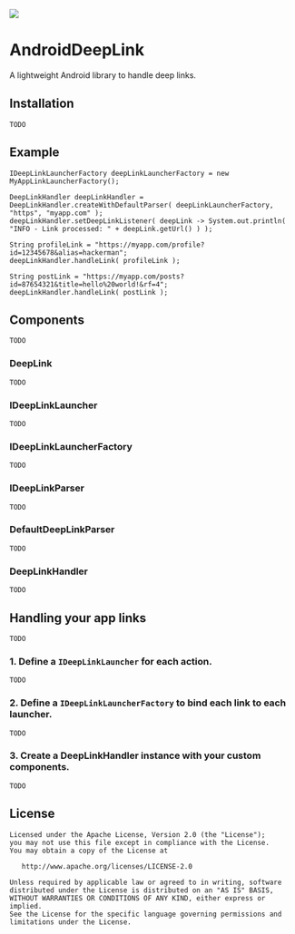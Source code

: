 [![](https://jitpack.io/v/rseibane/AndroidDeepLink.svg)](https://jitpack.io/#rseibane/AndroidDeepLink)

# AndroidDeepLink
A lightweight Android library to handle deep links.

## Installation

`TODO`


## Example

```
IDeepLinkLauncherFactory deepLinkLauncherFactory = new MyAppLinkLauncherFactory();

DeepLinkHandler deepLinkHandler = DeepLinkHandler.createWithDefaultParser( deepLinkLauncherFactory, "https", "myapp.com" );
deepLinkHandler.setDeepLinkListener( deepLink -> System.out.println( "INFO - Link processed: " + deepLink.getUrl() ) );

String profileLink = "https://myapp.com/profile?id=12345678&alias=hackerman";
deepLinkHandler.handleLink( profileLink );

String postLink = "https://myapp.com/posts?id=87654321&title=hello%20world!&rf=4";
deepLinkHandler.handleLink( postLink );
```

## Components

`TODO`

### DeepLink

`TODO`

### IDeepLinkLauncher

`TODO`

### IDeepLinkLauncherFactory

`TODO`

### IDeepLinkParser

`TODO`

### DefaultDeepLinkParser

`TODO`

### DeepLinkHandler

`TODO`

## Handling your app links

`TODO`

### 1. Define a `IDeepLinkLauncher` for each action.

`TODO`

### 2. Define a `IDeepLinkLauncherFactory` to bind each link to each launcher.

`TODO`

### 3. Create a DeepLinkHandler instance with your custom components.

`TODO`

## License

```
Licensed under the Apache License, Version 2.0 (the "License");
you may not use this file except in compliance with the License.
You may obtain a copy of the License at

   http://www.apache.org/licenses/LICENSE-2.0

Unless required by applicable law or agreed to in writing, software
distributed under the License is distributed on an "AS IS" BASIS,
WITHOUT WARRANTIES OR CONDITIONS OF ANY KIND, either express or implied.
See the License for the specific language governing permissions and
limitations under the License.
```
